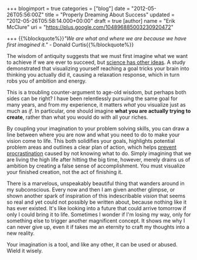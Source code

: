 +++
blogimport = true
categories = ["blog"]
date = "2012-05-26T05:56:00Z"
title = "Properly Dreaming About Success"
updated = "2012-05-26T05:58:14.000+00:00"
draft = true
[author]
name = "Erik McClure"
uri = "https://plus.google.com/104896885003230920472"

+++
{{%blockquote%}}*"We are what and where we are because we have first imagined it."* - Donald Curtis{{%/blockquote%}}

The wisdom of antiquity suggests that we must first imagine what we want to achieve if we are ever to succeed, but [science has other ideas](http://www.forbes.com/sites/daviddisalvo/2011/06/08/visualize-success-if-you-want-to-fail/). A study demonstrated that visualizing yourself reaching a goal tricks your brain into thinking you actually did it, causing a relaxation response, which in turn robs you of ambition and energy.

This is a troubling counter-argument to age-old wisdom, but perhaps both sides can be right? I have been relentlessly pursuing the same goal for many years, and from my experience, it matters *what* you visualize just as much as *if*. In particular, one should imagine **what you are actually trying to create**, rather than what you would do with all your riches.

By coupling your imagination to your problem solving skills, you can draw a line between where you are now and what you need to do to make your vision come to life. This both solidifies your goals, highlights potential problem areas and outlines a clear plan of action, which helps [prevent procrastination](http://calnewport.com/blog/2011/07/10/the-procrastinating-caveman-what-human-evolution-teaches-us-about-why-we-put-off-work-and-how-to-stop/) caused by not knowing what to do. Simply imagining that we are living the high life after hitting the big time, however, merely drains us of ambition by creating a false sense of accomplishment. You must visualize your finished creation, not the act of finishing it.

There is a marvelous, unspeakably beautiful thing that wanders around in my subconscious. Every now and then I am given another glimpse, or shown another spark of inspiration of this indescribable *vision* that seems so real and yet could not possibly be written about, because nothing like it has ever existed. It's like looking into a future that could arrive tomorrow if only I could bring it to life. Sometimes I wonder if I'm losing my way, only for something else to trigger another magnificent concept. It shows me why I can never give up, even it if takes me an eternity to craft my thoughts into a new reality.

Your imagination is a tool, and like any other, it can be used or abused. Wield it wisely.
